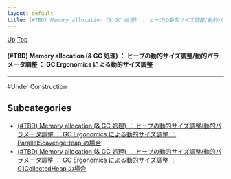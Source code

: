 ```yaml
---
layout: default
title: (#TBD) Memory allocation (& GC 処理) ： ヒープの動的サイズ調整/動的パラメータ調整 ： GC Ergonomics による動的サイズ調整
---
```

[Up](noArh2RrCV.html) [Top](../index.html)

#### (#TBD) Memory allocation (& GC 処理) ： ヒープの動的サイズ調整/動的パラメータ調整 ： GC Ergonomics による動的サイズ調整

--- 
#Under Construction


## Subcategories
* [(#TBD) Memory allocation (& GC 処理) ： ヒープの動的サイズ調整/動的パラメータ調整 ： GC Ergonomics による動的サイズ調整 ： ParallelScavengeHeap の場合 ](no28916PbD.html)
* [(#TBD) Memory allocation (& GC 処理) ： ヒープの動的サイズ調整/動的パラメータ調整 ： GC Ergonomics による動的サイズ調整 ： G1CollectedHeap の場合](noXg60UMM3.html)



